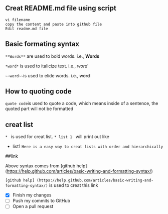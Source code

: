## Creat README.md file using script 

```
vi filename
copy the content and paste into github file
Edit readme.md file

```



## Basic formating syntax

`**Words**` are used to bold words. i.e., **Words**

`*word*` is used to italicize text. i.e., *word*

`~~word~~`is used to  elide  words. i.e., ~~word~~

## How to quoting code
``quote code``is used to quote a code, which means inside of a sentence, the quoted part will not be formatted
## creat list 
`* ` is used for creat list. 
`* list 1 ` will print out like

* list1 
`Here is a easy way to creat lists with order and hierarchically`

##link

Above syntax comes from [github help] (https://help.github.com/articles/basic-writing-and-formatting-syntax/)

`[github help] (https://help.github.com/articles/basic-writing-and-formatting-syntax/)` is used to creat this link

- [x] Finish my changes
- [ ] Push my commits to GitHub
- [ ] Open a pull request
